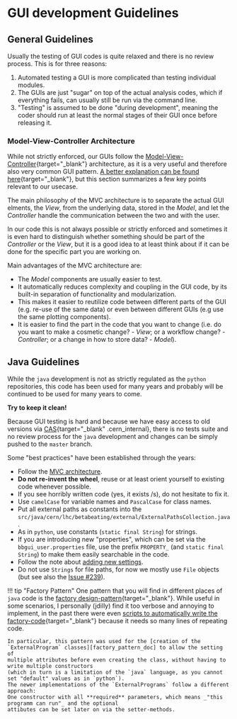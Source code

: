 # GUI development Guidelines

## General Guidelines

Usually the testing of GUI codes is quite relaxed and there is no review process.
This is for three reasons:

1. Automated testing a GUI is more complicated than testing individual modules.
1. The GUIs are just "sugar" on top of the actual analysis codes, which if everything fails, can usually still be run via the command line.
1. "Testing" is assumed to be done "during development", meaning the coder should run at least the normal stages of their GUI once before releasing it.

### Model-View-Controller Architecture

While not strictly enforced, our GUIs follow the [Model-View-Controller][mvc_wiki]{target="_blank"} architecture,
as it is a very useful and therefore also very common GUI pattern.
[A better explanation can be found here][mvc_geeks]{target="_blank"}, but this section summarizes a few key points relevant to our usecase.

The main philosophy of the MVC architecture is to separate the actual GUI elments, the _View_, from the underlying data, stored in the _Model_,
and let the _Controller_ handle the communication between the two and with the user.

In our code this is not always possible or strictly enforced and sometimes it is even hard to distinguish whether something should be part of the
_Controller_ or the _View_, but it is a good idea to at least think about if it can be done for the specific part you are working on.

Main advantages of the MVC architecture are:

- The _Model_ components are usually easier to test.
- It automatically reduces complexity and coupling in the GUI code, by its built-in separation of functionality and modularization.
- This makes it easier to reutilize code between different parts of the GUI (e.g. re-use of the same data) or even between different GUIs (e.g use the same plotting components).
- It is easier to find the part in the code that you want to change (i.e. do you want to make a cosmetic change? - _View_; or a workflow change? - _Controller_; or a change in how to store data? - _Model_).

## Java Guidelines

While the `java` development is not as strictly regulated as the `python` repositories,
this code has been used for many years and probably will be continued to be used for many years to come.

**Try to keep it clean!**

Because GUI testing is hard and because we have easy access to old versions via [CAS][cas_cern]{target="_blank" .cern_internal},
there is no tests suite and no review process for the `java` development and changes can be simply pushed to the `master` branch.

Some "best practices" have been established through the years:

- Follow the [MVC architecture](#model-view-controller-architecture).
- **Do not re-invent the wheel**, reuse or at least orient yourself to existing code whenever possible.
- If you see horribly written code (yes, it exists /s), do not hesitate to fix it.
- Use `camelCase` for variable names and `PascalCase` for class names.
- Put all external paths as constants into the `src/java/cern/lhc/betabeating/external/ExternalPathsCollection.java`.
- As in `python`, use constants (`static final String`) for strings.
- If you are introducing new "properties", which can be set via the `bbgui_user.properties` file, use the prefix `PROPERTY_`  (and `static final String`) to make them easily searchable in the code.
- Follow the note about [adding new settings](../betabeat/settings.md#adding-new-settings).
- Do not use `Strings` for file paths, for now we mostly use `File` objects (but see also the [Issue #239][issue_239]).

!!! tip "Factory Pattern"
    One pattern that you will find in different places of `java` code is the [factory design-pattern][factory_pattern_wiki]{target="_blank"}.
    While useful in some scenarios, I personally (jdilly) find it too verbose and annoying to implement,
    in the past there were even [scripts to automatically write the factory-code][internal_program_writer]{target="_blank"} because it needs so many lines of repeating code.

    In particular, this pattern was used for the [creation of the `ExternalProgram` classes][factory_pattern_doc] to allow the setting of
    multiple attributes before even creating the class, without having to write multiple constructors
    (which in turn is a limitation of the `java` language, as you cannot set "default" values as in `python`).
    The newer implementations of the `ExternalPrograms` follow a different approach:
    One constructor with all **required** parameters, which means _"this programm can run"_ and the optional
    attibutes can be set later on via the setter-methods.

[cas_cern]: https://cas.cern.ch
[issue_239]: https://gitlab.cern.ch/acc-co/lhc/lhc-app-beta-beating/-/issues/239
[mvc_wiki]: https://en.wikipedia.org/wiki/Model%E2%80%93view%E2%80%93controller
[mvc_geeks]: https://www.geeksforgeeks.org/mvc-framework-introduction/
[factory_pattern_wiki]: https://en.wikipedia.org/wiki/Factory_method_pattern
[internal_program_writer]: https://gitlab.cern.ch/acc-co/lhc/lhc-app-beta-beating/-/blob/BetaBeatSrc/src/java/cern/lhc/betabeating/external/helper/InternalProgramWriter.java
[factory_pattern_doc]: https://gitlab.cern.ch/acc-co/lhc/lhc-app-beta-beating/-/blob/BetaBeatSrc/src/java/cern/lhc/betabeating/external/documentation
